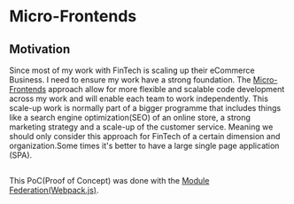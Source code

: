 # Micro-Frontends
<h2>Motivation</h2>

Since most of my work with FinTech is scaling up their eCommerce Business. I need to ensure my work have a strong foundation. The [Micro-Frontends](https://micro-frontends.org/) approach allow for more flexible and scalable code development across my work and will enable each team to work independently.  This scale-up work is normally part of a bigger programme that includes things like a search engine optimization(SEO) of an online store, a strong marketing strategy and a scale-up of the customer service. 
Meaning we should only consider this approach for FinTech of a certain dimension and organization.Some times it's better to have a large single page application (SPA). 

<h2></h2>

This PoC(Proof of Concept) was done with the [Module Federation(Webpack.js)](https://webpack.js.org/concepts/module-federation/).
